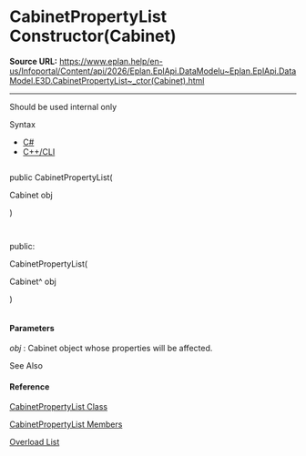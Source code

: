 # CabinetPropertyList Constructor(Cabinet)

**Source URL:** https://www.eplan.help/en-us/Infoportal/Content/api/2026/Eplan.EplApi.DataModelu~Eplan.EplApi.DataModel.E3D.CabinetPropertyList~_ctor(Cabinet).html

---

Should be used internal only

Syntax

- [C#](#i-syntax-CS)
- [C++/CLI](#i-syntax-CPP2005)

```
```
public CabinetPropertyList( 
   Cabinet obj
)
```
```

```
```
public:
CabinetPropertyList( 
   Cabinet^ obj
)
```
```

#### Parameters

*obj*
:   Cabinet object whose properties will be affected.



See Also

#### Reference

[CabinetPropertyList Class](Eplan.EplApi.DataModelu~Eplan.EplApi.DataModel.E3D.CabinetPropertyList.html)
  
[CabinetPropertyList Members](Eplan.EplApi.DataModelu~Eplan.EplApi.DataModel.E3D.CabinetPropertyList_members.html)
  
[Overload List](Eplan.EplApi.DataModelu~Eplan.EplApi.DataModel.E3D.CabinetPropertyList~_ctor.html)